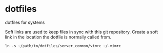 # dotfiles
dotfiles for systems

Soft links are used to keep files in sync with this git repository. 
Create a soft link in the location the dotfile is normally called from.
```
ln -s ~/path/to/dotfiles/server_common/vimrc ~/.vimrc
```
